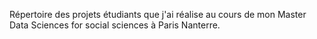 Répertoire des projets étudiants que j'ai réalise au cours de mon Master Data Sciences for social sciences à Paris Nanterre.
